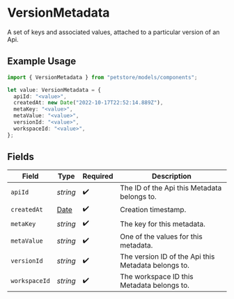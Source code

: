# VersionMetadata

A set of keys and associated values, attached to a particular version of an Api.

## Example Usage

```typescript
import { VersionMetadata } from "petstore/models/components";

let value: VersionMetadata = {
  apiId: "<value>",
  createdAt: new Date("2022-10-17T22:52:14.889Z"),
  metaKey: "<value>",
  metaValue: "<value>",
  versionId: "<value>",
  workspaceId: "<value>",
};
```

## Fields

| Field                                                                                         | Type                                                                                          | Required                                                                                      | Description                                                                                   |
| --------------------------------------------------------------------------------------------- | --------------------------------------------------------------------------------------------- | --------------------------------------------------------------------------------------------- | --------------------------------------------------------------------------------------------- |
| `apiId`                                                                                       | *string*                                                                                      | :heavy_check_mark:                                                                            | The ID of the Api this Metadata belongs to.                                                   |
| `createdAt`                                                                                   | [Date](https://developer.mozilla.org/en-US/docs/Web/JavaScript/Reference/Global_Objects/Date) | :heavy_check_mark:                                                                            | Creation timestamp.                                                                           |
| `metaKey`                                                                                     | *string*                                                                                      | :heavy_check_mark:                                                                            | The key for this metadata.                                                                    |
| `metaValue`                                                                                   | *string*                                                                                      | :heavy_check_mark:                                                                            | One of the values for this metadata.                                                          |
| `versionId`                                                                                   | *string*                                                                                      | :heavy_check_mark:                                                                            | The version ID of the Api this Metadata belongs to.                                           |
| `workspaceId`                                                                                 | *string*                                                                                      | :heavy_check_mark:                                                                            | The workspace ID this Metadata belongs to.                                                    |